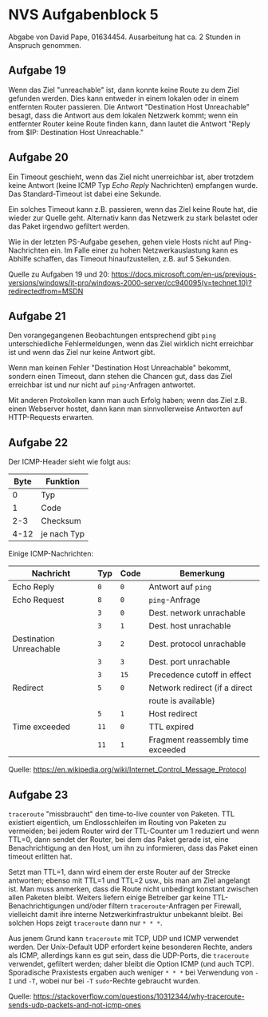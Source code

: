 # NVS Aufgabenblock 5

Abgabe von David Pape, 01634454. Ausarbeitung hat ca. 2 Stunden in Anspruch genommen.

## Aufgabe 19

Wenn das Ziel "unreachable" ist, dann konnte keine Route zu dem Ziel gefunden werden. Dies kann entweder in einem lokalen oder in einem entfernten Router passieren. Die Antwort "Destination Host Unreachable" besagt, dass die Antwort aus dem lokalen Netzwerk kommt; wenn ein entfernter Router keine Route finden kann, dann lautet die Antwort "Reply from $IP: Destination Host Unreachable."


## Aufgabe 20

Ein Timeout geschieht, wenn das Ziel nicht unerreichbar ist, aber trotzdem keine Antwort (keine ICMP Typ *Echo Reply* Nachrichten) empfangen wurde. Das Standard-Timeout ist dabei eine Sekunde. 

Ein solches Timeout kann z.B. passieren, wenn das Ziel keine Route hat, die wieder zur Quelle geht. Alternativ kann das Netzwerk zu stark belastet oder das Paket irgendwo gefiltert werden. 

Wie in der letzten PS-Aufgabe gesehen, gehen viele Hosts nicht auf Ping-Nachrichten ein. Im Falle einer zu hohen Netzwerkauslastung kann es Abhilfe schaffen, das Timeout hinaufzustellen, z.B. auf 5 Sekunden.

Quelle zu Aufgaben 19 und 20: https://docs.microsoft.com/en-us/previous-versions/windows/it-pro/windows-2000-server/cc940095(v=technet.10)?redirectedfrom=MSDN


## Aufgabe 21

Den vorangegangenen Beobachtungen entsprechend gibt `ping` unterschiedliche Fehlermeldungen, wenn das Ziel wirklich nicht erreichbar ist und wenn das Ziel nur keine Antwort gibt.

Wenn man keinen Fehler "Destination Host Unreachable" bekommt, sondern einen Timeout, dann stehen die Chancen gut, dass das Ziel erreichbar ist und nur nicht auf `ping`-Anfragen antwortet.

Mit anderen Protokollen kann man auch Erfolg haben; wenn das Ziel z.B. einen Webserver hostet, dann kann man sinnvollerweise Antworten auf HTTP-Requests erwarten.


## Aufgabe 22

Der ICMP-Header sieht wie folgt aus:

| Byte | Funktion    |
|------|-------------|
| 0    | Typ         |
| 1    | Code        |
| 2-3  | Checksum    |
| 4-12 | je nach Typ |

Einige ICMP-Nachrichten:

| Nachricht               | Typ  | Code | Bemerkung                                         |
|-------------------------|------|------|---------------------------------------------------|
| Echo Reply              | `0`  | `0`  | Antwort auf `ping`                                |
| Echo Request            | `8`  | `0`  | `ping`-Anfrage                                    |
|                         | `3`  | `0`  | Dest. network unrachable                          |
|                         | `3`  | `1`  | Dest. host unrachable                             |
| Destination Unreachable | `3`  | `2`  | Dest. protocol unrachable                         |
|                         | `3`  | `3`  | Dest. port unrachable                             |
|                         | `3`  | `15` | Precedence cutoff in effect                       |
| Redirect                | `5`  | `0`  | Network redirect (if a direct                     |
|                         |      |      | route is available)                               |
|                         | `5`  | `1`  | Host redirect                                     |
| Time exceeded           | `11` | `0`  | TTL expired                                       |
|                         | `11` | `1`  | Fragment reassembly time exceeded                 |

Quelle: https://en.wikipedia.org/wiki/Internet_Control_Message_Protocol


## Aufgabe 23

`traceroute` "missbraucht" den time-to-live counter von Paketen. TTL existiert eigentlich, um Endlosschleifen im Routing von Paketen zu vermeiden; bei jedem Router wird der TTL-Counter um 1 reduziert und wenn TTL=0, dann sendet der Router, bei dem das Paket gerade ist, eine Benachrichtigung an den Host, um ihn zu informieren, dass das Paket einen timeout erlitten hat.

Setzt man TTL=1, dann wird einem der erste Router auf der Strecke antworten; ebenso mit TTL=1 und TTL=2 usw., bis man am Ziel angelangt ist. Man muss anmerken, dass die Route nicht unbedingt konstant zwischen allen Paketen bleibt. Weiters liefern einige Betreiber gar keine TTL-Benachrichtigungen und/oder filtern `traceroute`-Anfragen per Firewall, vielleicht damit ihre interne Netzwerkinfrastruktur unbekannt bleibt. Bei solchen Hops zeigt `traceroute` dann nur `* * *`.

Aus jenem Grund kann `traceroute` mit TCP, UDP und ICMP verwendet werden. Der Unix-Default UDP erfordert keine besonderen Rechte, anders als ICMP, allerdings kann es gut sein, dass die UDP-Ports, die `traceroute` verwendet, gefiltert werden; daher bleibt die Option ICMP (und auch TCP). Sporadische Praxistests ergaben auch weniger `* * *` bei Verwendung von `-I` und `-T`, wobei nur bei `-T` `sudo`-Rechte gebraucht wurden.

Quelle: https://stackoverflow.com/questions/10312344/why-traceroute-sends-udp-packets-and-not-icmp-ones

